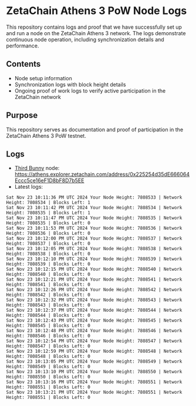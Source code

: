 # ZetaChain Athens 3 PoW Node Logs
This repository contains logs and proof that we have successfully set up and run a node on the ZetaChain Athens 3 network. The logs demonstrate continuous node operation, including synchronization details and performance.

## Contents
- Node setup information
- Synchronization logs with block height details
- Ongoing proof of work logs to verify active participation in the ZetaChain network

## Purpose
This repository serves as documentation and proof of participation in the ZetaChain Athens 3 PoW testnet.

## Logs

- [Third Bunny](https://thirdbunny.xyz/) node: https://athens.explorer.zetachain.com/address/0x225254d35dE666064Eccc5ce16eF1D8bF8D7b5EE
- Latest logs:
```
Sat Nov 23 10:11:36 PM UTC 2024 Your Node Height: 7808533 | Network Height: 7808534 | Blocks Left: 1
Sat Nov 23 10:11:42 PM UTC 2024 Your Node Height: 7808534 | Network Height: 7808535 | Blocks Left: 1
Sat Nov 23 10:11:47 PM UTC 2024 Your Node Height: 7808535 | Network Height: 7808535 | Blocks Left: 0
Sat Nov 23 10:11:53 PM UTC 2024 Your Node Height: 7808536 | Network Height: 7808536 | Blocks Left: 0
Sat Nov 23 10:12:00 PM UTC 2024 Your Node Height: 7808537 | Network Height: 7808537 | Blocks Left: 0
Sat Nov 23 10:12:05 PM UTC 2024 Your Node Height: 7808538 | Network Height: 7808538 | Blocks Left: 0
Sat Nov 23 10:12:10 PM UTC 2024 Your Node Height: 7808539 | Network Height: 7808539 | Blocks Left: 0
Sat Nov 23 10:12:15 PM UTC 2024 Your Node Height: 7808540 | Network Height: 7808540 | Blocks Left: 0
Sat Nov 23 10:12:21 PM UTC 2024 Your Node Height: 7808541 | Network Height: 7808541 | Blocks Left: 0
Sat Nov 23 10:12:26 PM UTC 2024 Your Node Height: 7808542 | Network Height: 7808542 | Blocks Left: 0
Sat Nov 23 10:12:32 PM UTC 2024 Your Node Height: 7808543 | Network Height: 7808543 | Blocks Left: 0
Sat Nov 23 10:12:37 PM UTC 2024 Your Node Height: 7808544 | Network Height: 7808544 | Blocks Left: 0
Sat Nov 23 10:12:43 PM UTC 2024 Your Node Height: 7808545 | Network Height: 7808545 | Blocks Left: 0
Sat Nov 23 10:12:48 PM UTC 2024 Your Node Height: 7808546 | Network Height: 7808546 | Blocks Left: 0
Sat Nov 23 10:12:54 PM UTC 2024 Your Node Height: 7808547 | Network Height: 7808547 | Blocks Left: 0
Sat Nov 23 10:12:59 PM UTC 2024 Your Node Height: 7808548 | Network Height: 7808548 | Blocks Left: 0
Sat Nov 23 10:13:05 PM UTC 2024 Your Node Height: 7808549 | Network Height: 7808549 | Blocks Left: 0
Sat Nov 23 10:13:10 PM UTC 2024 Your Node Height: 7808550 | Network Height: 7808550 | Blocks Left: 0
Sat Nov 23 10:13:16 PM UTC 2024 Your Node Height: 7808551 | Network Height: 7808551 | Blocks Left: 0
Sat Nov 23 10:13:21 PM UTC 2024 Your Node Height: 7808551 | Network Height: 7808551 | Blocks Left: 0
```
